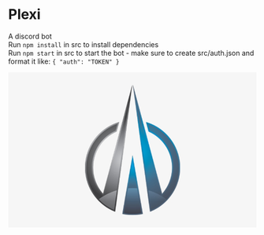 # Plexi

A discord bot  
Run `npm install` in src to install dependencies   
Run `npm start` in src to start the bot - make sure to create src/auth.json and format it like: `{ "auth": "TOKEN" }`

![](https://github.com/Nigecat/Plexi/blob/master/logo.png)